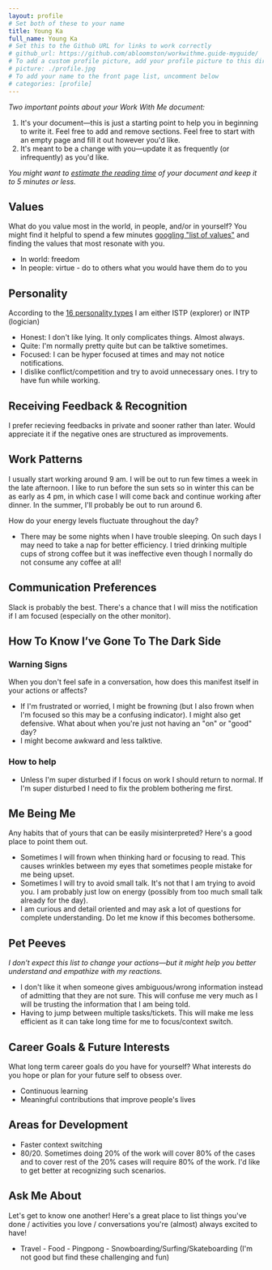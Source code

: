 ```yaml
---
layout: profile
# Set both of these to your name
title: Young Ka
full_name: Young Ka
# Set this to the Github URL for links to work correctly
# github_url: https://github.com/abloomston/workwithme.guide-myguide/
# To add a custom profile picture, add your profile picture to this directory, update, and uncomment the relative link below.
# picture: ./profile.jpg
# To add your name to the front page list, uncomment below
# categories: [profile]
---
```


_Two important points about your Work With Me document:_

1. It's your document—this is just a starting point to help you in beginning to write it. Feel free to add and
remove sections. Feel free to start with an empty page and fill it out however you'd like.
1. It's meant to be a change with you—update it as frequently (or infrequently) as you'd like.

_You might want to [estimate the reading time](http://niram.org/read/) of your document and keep it to 5 minutes or less._

## Values

What do you value most in the world, in people, and/or in yourself? You might find it helpful to
spend a few minutes [googling "list of values"](https://www.google.com/search?q=list+of+values) and finding the values that most resonate with you.
- In world: freedom
- In people: virtue - do to others what you would have them do to you

## Personality

According to the [16 personality types](https://www.16personalities.com/personality-types) I am either ISTP (explorer) or INTP (logician)
- Honest: I don't like lying. It only complicates things. Almost always.
- Quite: I'm normally pretty quite but can be talktive sometimes.
- Focused: I can be hyper focused at times and may not notice notifications.
- I dislike conflict/competition and try to avoid unnecessary ones. I try to have fun while working.

## Receiving Feedback & Recognition

I prefer recieving feedbacks in private and sooner rather than later. Would appreciate it if the negative ones are structured as improvements. 

## Work Patterns

I usually start working around 9 am. I will be out to run few times a week in the late afternoon. I like to run before the sun sets so in winter this can be as early as 4 pm, in which case I will come back and continue working after dinner. In the summer, I'll probably be out to run around 6.

How do your energy levels fluctuate throughout the day?
- There may be some nights when I have trouble sleeping. On such days I may need to take a nap for better efficiency. I tried drinking multiple cups of strong coffee but it was ineffective even though I normally do not consume any coffee at all!

## Communication Preferences

Slack is probably the best. There's a chance that I will miss the notification if I am focused (especially on the other monitor).


## How To Know I’ve Gone To The Dark Side

### Warning Signs

When you don't feel safe in a conversation, how does this manifest itself in your actions or affects?
- If I'm frustrated or worried, I might be frowning (but I also frown when I'm focused so this may be a confusing indicator). I might also get defensive.
What about when you're just not having an "on" or "good" day?
- I might become awkward and less talktive.

### How to help

- Unless I'm super disturbed if I focus on work I should return to normal. If I'm super disturbed I need to fix the problem bothering me first.

## Me Being Me

Any habits that of yours that can be easily misinterpreted? Here's a good place to point them out.

- Sometimes I will frown when thinking hard or focusing to read. This causes wrinkles between my eyes that sometimes people mistake for me being upset. 
- Sometimes I will try to avoid small talk. It's not that I am trying to avoid you. I am probably just low on energy (possibly from too much small talk already for the day).
- I am curious and detail oriented and may ask a lot of questions for complete understanding. Do let me know if this becomes bothersome.

## Pet Peeves

_I don't expect this list to change your actions—but it might help you better understand and empathize with my
reactions._

- I don't like it when someone gives ambiguous/wrong information instead of admitting that they are not sure. This will confuse me very much as I will be trusting the information that I am being told.
- Having to jump between multiple tasks/tickets. This will make me less efficient as it can take long time for me to focus/context switch.

## Career Goals & Future Interests

What long term career goals do you have for yourself? What interests do you hope or plan for your
future self to obsess over.
- Continuous learning
- Meaningful contributions that improve people's lives

## Areas for Development

- Faster context switching
- 80/20. Sometimes doing 20% of the work will cover 80% of the cases and to cover rest of the 20% cases will require 80% of the work. I'd like to get better at recognizing such scenarios.

## Ask Me About

Let's get to know one another! Here's a great place to list things you've done / activities you love
/ conversations you're (almost) always excited to have!
- Travel
- Food
- Pingpong
- Snowboarding/Surfing/Skateboarding (I'm not good but find these challenging and fun)
